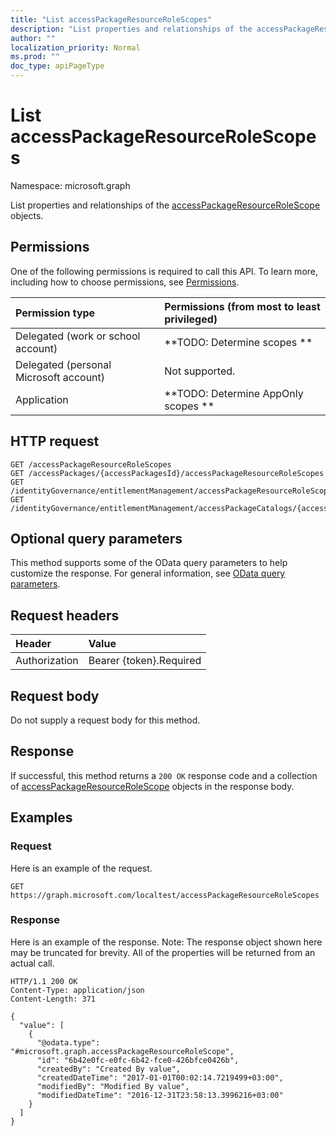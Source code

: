 ```yaml
---
title: "List accessPackageResourceRoleScopes"
description: "List properties and relationships of the accessPackageResourceRoleScope objects."
author: ""
localization_priority: Normal
ms.prod: ""
doc_type: apiPageType
---
```


# List accessPackageResourceRoleScopes

Namespace: microsoft.graph

List properties and relationships of the [accessPackageResourceRoleScope](../resources/accesspackageresourcerolescope.md) objects.

## Permissions
One of the following permissions is required to call this API. To learn more, including how to choose permissions, see [Permissions](/concepts/permissions-reference.md).

|Permission type|Permissions (from most to least privileged)|
|:---|:---|
|Delegated (work or school account)|**TODO: Determine scopes **|
|Delegated (personal Microsoft account)|Not supported.|
|Application|**TODO: Determine AppOnly scopes **|

## HTTP request
<!-- {
  "blockType": "ignored"
}
-->
``` http
GET /accessPackageResourceRoleScopes
GET /accessPackages/{accessPackagesId}/accessPackageResourceRoleScopes
GET /identityGovernance/entitlementManagement/accessPackageResourceRoleScopes
GET /identityGovernance/entitlementManagement/accessPackageCatalogs/{accessPackageCatalogId}/accessPackages/{accessPackageId}/accessPackageResourceRoleScopes
```

## Optional query parameters
This method supports some of the OData query parameters to help customize the response. For general information, see [OData query parameters](/graph/query-parameters).

## Request headers
|Header|Value|
|:---|:---|
|Authorization|Bearer {token}.Required|

## Request body
Do not supply a request body for this method.

## Response
If successful, this method returns a `200 OK` response code and a collection of [accessPackageResourceRoleScope](../resources/accesspackageresourcerolescope.md) objects in the response body.

## Examples

### Request
Here is an example of the request.
<!-- {
  "blockType": "request",
  "name": "get_accesspackageresourcerolescope"
}
-->
``` http
GET https://graph.microsoft.com/localtest/accessPackageResourceRoleScopes
```

### Response
Here is an example of the response. Note: The response object shown here may be truncated for brevity. All of the properties will be returned from an actual call.
<!-- {
  "blockType": "response",
  "truncated": true,
  "@odata.type": "collection(microsoft.graph.accesspackageresourcerolescope)"
}
-->
``` http
HTTP/1.1 200 OK
Content-Type: application/json
Content-Length: 371

{
  "value": [
    {
      "@odata.type": "#microsoft.graph.accessPackageResourceRoleScope",
      "id": "6b42e0fc-e0fc-6b42-fce0-426bfce0426b",
      "createdBy": "Created By value",
      "createdDateTime": "2017-01-01T00:02:14.7219499+03:00",
      "modifiedBy": "Modified By value",
      "modifiedDateTime": "2016-12-31T23:58:13.3996216+03:00"
    }
  ]
}
```

